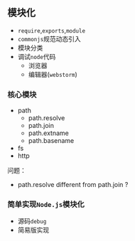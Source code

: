 ## 模块化
* `require`,`exports`,`module`
* `commonjs`规范动态引入
* 模块分类
* 调试`node`代码
  * 浏览器
  * 编辑器(`webstorm`)

### 核心模块
* path
  * path.resolve
  * path.join
  * path.extname
  * path.basename
* fs
* http

问题：
* path.resolve different from path.join ?

### 简单实现`Node.js`模块化
* 源码`debug`
* 简易版实现
